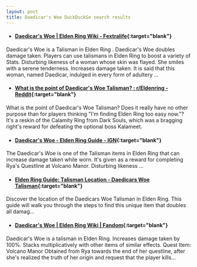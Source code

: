 ```yaml
---
layout: post
title: Daedicar's Woe DuckDuckGo search results
---
```

* #### [Daedicar's Woe | Elden Ring Wiki - Fextralife](https://eldenring.wiki.fextralife.com/Daedicar's+Woe){:target="blank"}
Daedicar's Woe is a Talisman in Elden Ring . Daedicar's Woe doubles damage taken. Players can use talismans in Elden Ring to boost a variety of Stats. Disturbing likeness of a woman whose skin was flayed. She smiles with a serene tenderness. Increases damage taken. It is said that this woman, named Daedicar, indulged in every form of adultery ...
* #### [What is the point of Daedicar's Woe Talisman? : r/Eldenring - Reddit](https://www.reddit.com/r/Eldenring/comments/u64k77/what_is_the_point_of_daedicars_woe_talisman/){:target="blank"}
What is the point of Daedicar's Woe Talisman? Does it really have no other purpose than for players thinking "I'm finding Elden Ring too easy now."? It's a reskin of the Calamity Ring from Dark Souls, which was a bragging right's reward for defeating the optional boss Kalameet.
* #### [Daedicar's Woe - Elden Ring Guide - IGN](https://www.ign.com/wikis/elden-ring/Daedicar's_Woe){:target="blank"}
The Daedicar's Woe is one of the Talisman items in Elden Ring that can increase damage taken while worn. It's given as a reward for completing Rya's Questline at Volcano Manor. Disturbing likeness ...
* #### [Elden Ring Guide: Talisman Location - Daedicars Woe Talisman](https://www.youtube.com/watch?v=OmegVjw_bWo){:target="blank"}
Discover the location of the Daedicars Woe Talisman in Elden Ring. This guide will walk you through the steps to find this unique item that doubles all damag...
* #### [Daedicar's Woe | Elden Ring Wiki | Fandom](https://eldenring.fandom.com/wiki/Daedicar's_Woe){:target="blank"}
Daedicar's Woe is a talisman in Elden Ring. Increases damage taken by 100%. Stacks multiplicatively with other items of similar effects. Quest Item: Volcano Manor Obtained from Rya towards the end of her questline, after she's realized the truth of her origin and request that the player kills...
